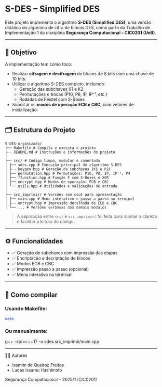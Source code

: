 # S-DES – Simplified DES

Este projeto implementa o algoritmo **S-DES (Simplified DES)**, uma versão didática do algoritmo de cifra de blocos DES, como parte do Trabalho de Implementação 1 da disciplina **Segurança Computacional – CIC0201 (UnB)**.

---

## 🎯 Objetivo

A implementação tem como foco:

- Realizar **cifragem e decifragem** de blocos de 8 bits com uma chave de 10 bits.
- Utilizar o algoritmo S-DES completo, incluindo:
  - Geração das subchaves K1 e K2
  - Permutações e trocas (P10, P8, IP, IP⁻¹, etc.)
  - Rodadas de Feistel com S-Boxes
- Suportar os **modos de operação ECB e CBC**, com vetores de inicialização.

---

## 🗂️ Estrutura do Projeto
```
S-DES-organizado/
├── Makefile # Compila e executa o projeto
├── README.md # Instruções e informações do projeto
│
├── src/ # Código limpo, modular e comentado
│ ├── sdes.cpp # Execução principal do algoritmo S-DES
│ ├── keygen.hpp # Geração de subchaves (K1 e K2)
│ ├── permutation.hpp # Permutações: P10, P8, IP, IP⁻¹, P4
│ ├── ffunction.hpp # Função F com S-Boxes e XOR
│ ├── encrypt.hpp # Modos de operação: ECB e CBC
│ └── utils.hpp # Utilidades e validações de entrada
│
├── src_imprimir/ # Versões com cout para apresentação
│ ├── main.cpp # Menu interativo e passo a passo no terminal
│ ├── encrypt.hpp # Impressão detalhada de ECB e CBC
│ └── ... # Versões verbosas dos demais módulos
```

> A separação entre `src/` e `src_imprimir/` foi feita para manter a clareza e facilitar a leitura do código.

---

## ⚙️ Funcionalidades

- ✅ Geração de subchaves com impressão das etapas
- ✅ Encriptação e decriptação de blocos
- ✅ Modos ECB e CBC
- ✅ Impressão passo a passo (opcional)
- ✅ Menu interativo no terminal

---

## 🧪 Como compilar

### Usando Makefile:
```bash
make
```

### Ou manualmente:
g++ -std=c++17 -o sdes src_imprimir/main.cpp

---

👨‍💻 Autores

   - Iasmim de Queiroz Freitas
   - Lucas Issamu Hashimoto

Segurança Computacional – 2025/1 (CIC0201)
